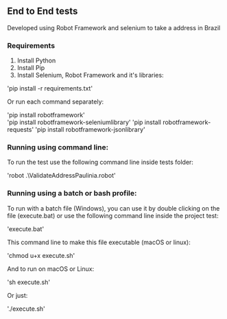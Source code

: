 ## End to End tests 

Developed using Robot Framework and selenium to take a address in Brazil

### Requirements

1. Install Python
2. Install Pip
3. Install Selenium, Robot Framework and it's libraries:

'pip install -r requirements.txt'   

Or run each command separately:

'pip install robotframework'    
'pip install robotframework-seleniumlibrary'
'pip install robotframework-requests'
'pip install robotframework-jsonlibrary'

### Running using command line:

To run the test use the following command line inside tests folder:

'robot .\ValidateAddressPaulinia.robot'

### Running using a batch or bash profile:

To run with a batch file (Windows), you can use it by double clicking on the file (execute.bat) or use the following command line inside the project test:

'execute.bat'

This command line to make this file executable (macOS or linux):

'chmod u+x execute.sh'

And to run on macOS or Linux:

'sh execute.sh'

Or just:

'./execute.sh'
